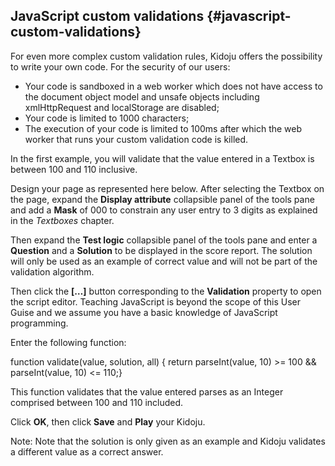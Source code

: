 ## JavaScript custom validations {#javascript-custom-validations}

For even more complex custom validation rules, Kidoju offers the possibility to write your own code. For the security of our users:

*   Your code is sandboxed in a web worker which does not have access to the document object model and unsafe objects including xmlHttpRequest and localStorage are disabled;
*   Your code is limited to 1000 characters;
*   The execution of your code is limited to 100ms after which the web worker that runs your custom validation code is killed.

In the first example, you will validate that the value entered in a Textbox is between 100 and 110 inclusive.

Design your page as represented here below. After selecting the Textbox on the page, expand the **Display attribute** collapsible panel of the tools pane and add a **Mask** of 000 to constrain any user entry to 3 digits as explained in the _Textboxes_ chapter.

Then expand the **Test logic** collapsible panel of the tools pane and enter a **Question** and a **Solution** to be displayed in the score report. The solution will only be used as an example of correct value and will not be part of the validation algorithm.

Then click the **[…]** button corresponding to the **Validation** property to open the script editor. Teaching JavaScript is beyond the scope of this User Guise and we assume you have a basic knowledge of JavaScript programming.

Enter the following function:

function validate(value, solution, all) { return parseInt(value, 10) &gt;= 100 &amp;&amp; parseInt(value, 10) &lt;= 110;}

This function validates that the value entered parses as an Integer comprised between 100 and 110 included.

Click **OK**, then click **Save** and **Play** your Kidoju.

Note: Note that the solution is only given as an example and Kidoju validates a different value as a correct answer.